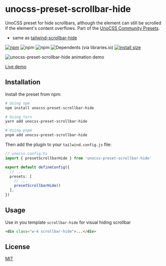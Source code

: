 # unocss-preset-scrollbar-hide
UnoCSS preset for hide scrollbars, although the element can still be scrolled if the element's content overflows. Part of the [UnoCSS Community Presets](https://github.com/unocss/unocss#community-presets).

- same as [tailwind-scrollbar-hide](https://github.com/reslear/tailwind-scrollbar-hide)


[![npm](https://img.shields.io/npm/v/unocss-preset-scrollbar-hide)](https://www.npmjs.com/package/unocss-preset-scrollbar-hide)
![npm](https://img.shields.io/npm/dt/unocss-preset-scrollbar-hide)
![npm](https://img.shields.io/npm/dw/unocss-preset-scrollbar-hide)
![Dependents (via libraries.io)](https://img.shields.io/librariesio/dependents/npm/unocss-preset-scrollbar-hide?0)
[![install size](https://packagephobia.com/badge?p=unocss-preset-scrollbar-hide)](https://packagephobia.com/result?p=unocss-preset-scrollbar-hide)
<!-- [![semantic-release](https://img.shields.io/badge/%20%20%F0%9F%93%A6%F0%9F%9A%80-semantic--release-e10079.svg)](https://github.com/semantic-release/semantic-release) -->

![unocss-preset-scrollbar-hide animation demo](https://user-images.githubusercontent.com/12596485/217338621-876e1a28-fd49-4135-b6bf-e2f45da49ca6.gif)

[Live demo](https://reslear.github.io/packages/tailwind-scroll-hide/index.html)


## Installation

Install the preset from npm:

```sh
# Using npm
npm install unocss-preset-scrollbar-hide

# Using Yarn
yarn add unocss-preset-scrollbar-hide

# Using pnpm
pnpm add unocss-preset-scrollbar-hide
```

Then add the plugin to your `tailwind.config.js` file:

```ts
// unocss.config.ts
import { presetScrollbarHide } from 'unocss-preset-scrollbar-hide'

export default defineConfig({
  // ...
  presets: [
    // ...
    presetScrollbarHide()
  ],
})
```

## Usage

Use in you template `scrollbar-hide` for visual hiding scrollbar

```html
<div class="w-4 scrollbar-hide">...</div>
```

## License

[MIT](./LICENSE)
